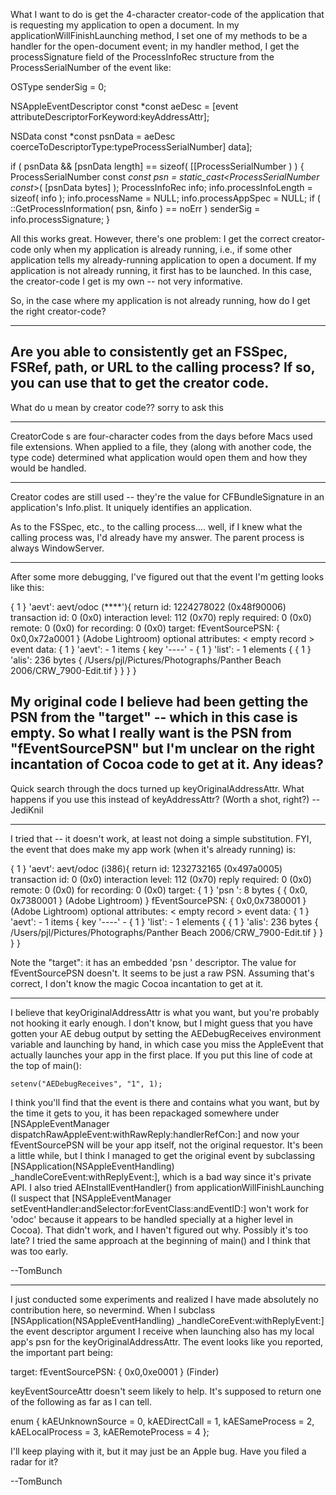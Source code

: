 

What I want to do is get the 4-character creator-code of the application that is requesting my application to open a document.  In my applicationWillFinishLaunching method, I set one of my methods to be a handler for the open-document event; in my handler method, I get the processSignature field of the ProcessInfoRec structure from the ProcessSerialNumber of the event like:

    
OSType senderSig = 0;

NSAppleEventDescriptor const *const aeDesc =
    [event attributeDescriptorForKeyword:keyAddressAttr];

NSData const *const psnData =
    aeDesc coerceToDescriptorType:typeProcessSerialNumber] data];

if ( psnData && [psnData length] == sizeof( [[ProcessSerialNumber ) ) { 
    ProcessSerialNumber const *const psn =
        static_cast<ProcessSerialNumber const*>( [psnData bytes] );
    ProcessInfoRec info;
    info.processInfoLength = sizeof( info );
    info.processName = NULL;
    info.processAppSpec = NULL;
    if ( ::GetProcessInformation( psn, &info ) == noErr )
        senderSig = info.processSignature;
}   


All this works great.  However, there's one problem: I get the correct creator-code only when my application is already running, i.e., if some other application tells my already-running application to open a document.  If my application is not already running, it first has to be launched.  In this case, the creator-code I get is my own -- not very informative.

So, in the case where my application is not already running, how do I get the right creator-code?

----
Are you able to consistently get an FSSpec, FSRef, path, or URL to the calling process? If so, you can use that to get the creator code.
----
What do u mean by creator code?? sorry to ask this

----

CreatorCode s are four-character codes from the days before Macs used file extensions. When applied to a file, they (along with another code, the type code) determined what application would open them and how they would be handled.

----
Creator codes are still used -- they're the value for CFBundleSignature in an application's Info.plist.  It uniquely identifies an application.

As to the FSSpec, etc., to the calling process.... well, if I knew what the calling process was, I'd already have my answer.  The parent process is always WindowServer.

----
After some more debugging, I've figured out that the event I'm getting looks like this:
    
{ 1 } 'aevt':  aevt/odoc (****'){
          return id: 1224278022 (0x48f90006)
     transaction id: 0 (0x0)
  interaction level: 112 (0x70)
     reply required: 0 (0x0)
             remote: 0 (0x0)
      for recording: 0 (0x0)
  target:
    <no target specified>
  fEventSourcePSN: { 0x0,0x72a0001 } (Adobe Lightroom)
  optional attributes:
    < empty record >
  event data:
    { 1 } 'aevt':  - 1 items {
      key '----' - 
        { 1 } 'list':  - 1 elements {
          { 1 } 'alis':  236 bytes {
            /Users/pjl/Pictures/Photographs/Panther Beach 2006/CRW_7900-Edit.tif
          }
        }
    }
}


My original code I believe had been getting the PSN from the "target" -- which in this case is empty.  So what I really want is the PSN from "fEventSourcePSN" but I'm unclear on the right incantation of Cocoa code to get at it.  Any ideas?
----
Quick search through the docs turned up     keyOriginalAddressAttr. What happens if you use this instead of     keyAddressAttr? (Worth a shot, right?) --JediKnil

----
I tried that -- it doesn't work, at least not doing a simple substitution.  FYI, the event that does make my app work (when it's already running) is:
    
{ 1 } 'aevt':  aevt/odoc (i386){
          return id: 1232732165 (0x497a0005)
     transaction id: 0 (0x0)
  interaction level: 112 (0x70)
     reply required: 0 (0x0)
             remote: 0 (0x0)
      for recording: 0 (0x0)
  target:
    { 1 } 'psn ':  8 bytes {
      { 0x0, 0x7380001 } (Adobe Lightroom)
    }
  fEventSourcePSN: { 0x0,0x7380001 } (Adobe Lightroom)
  optional attributes:
    < empty record >
  event data:
    { 1 } 'aevt':  - 1 items {
      key '----' - 
        { 1 } 'list':  - 1 elements {
          { 1 } 'alis':  236 bytes {
            /Users/pjl/Pictures/Photographs/Panther Beach 2006/CRW_7900-Edit.tif
          }
        }
    }
}

Note the "target": it has an embedded 'psn ' descriptor.  The value for fEventSourcePSN doesn't.  It seems to be just a raw PSN.  Assuming that's correct, I don't know the magic Cocoa incantation to get at it.

----
I believe that keyOriginalAddressAttr is what you want, but you're probably not hooking it early enough.  I don't know, but I might guess that you have gotten your AE debug output by setting the AEDebugReceives environment variable and launching by hand, in which case you miss the AppleEvent that actually launches your app in the first place.  If you put this line of code at the top of main():

    
    setenv("AEDebugReceives", "1", 1);


I think you'll find that the event is there and contains what you want, but by the time it gets to you, it has been repackaged somewhere under [NSAppleEventManager dispatchRawAppleEvent:withRawReply:handlerRefCon:] and now your fEventSourcePSN will be your app itself, not the original requestor.  It's been a little while, but I think I managed to get the original event by subclassing [NSApplication(NSAppleEventHandling) _handleCoreEvent:withReplyEvent:], which is a bad way since it's private API.  I also tried AEInstallEventHandler() from applicationWillFinishLaunching (I suspect that [NSAppleEventManager setEventHandler:andSelector:forEventClass:andEventID:] won't work for 'odoc' because it appears to be handled specially at a higher level in Cocoa).  That didn't work, and I haven't figured out why.  Possibly it's too late?  I tried the same approach at the beginning of main() and I think that was too early.

--TomBunch

----
I just conducted some experiments and realized I have made absolutely no contribution here, so nevermind.  When I subclass  [NSApplication(NSAppleEventHandling) _handleCoreEvent:withReplyEvent:] the event descriptor argument I receive when launching also has my local app's psn for the keyOriginalAddressAttr.  The event looks like you reported, the important part being:

    
  target:
    <no target specified>
  fEventSourcePSN: { 0x0,0xe0001 } (Finder)

keyEventSourceAttr doesn't seem likely to help.  It's supposed to return one of the following as far as I can tell.
    
enum {
  kAEUnknownSource              = 0,
  kAEDirectCall                 = 1,
  kAESameProcess                = 2,
  kAELocalProcess               = 3,
  kAERemoteProcess              = 4
};

I'll keep playing with it, but it may just be an Apple bug.  Have you filed a radar for it?

--TomBunch
